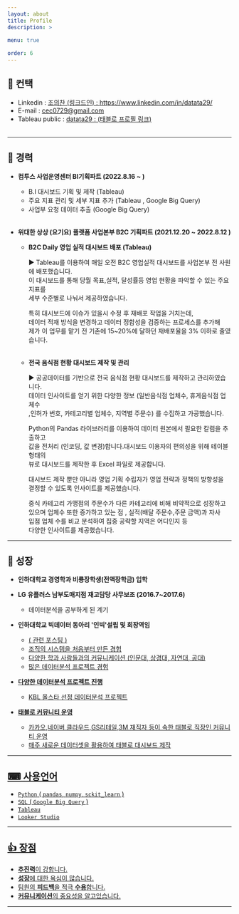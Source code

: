 ```yaml
---
layout: about
title: Profile
description: >
  
menu: true

order: 6
---
```


## 📱 컨택 

* Linkedin : <a href="https://www.linkedin.com/in/datata29/"> 조의찬 (링크드인) : https://www.linkedin.com/in/datata29/ </a> <br>
* E-mail : cec0729@gmail.com <br>
* Tableau public :  <a href="https://public.tableau.com/app/profile/.31863300">datata29 : (태블로 프로필 링크)</a><br><br>

---

##  🔨 경력

- **컴투스 사업운영센터 BI기획파트 (2022.8.16 ~  )** <br>
  - B.I 대시보드 기획 및 제작 (Tableau)
  - 주요 지표 관리 및 세부 지표 추가 (Tableau , Google Big Query)
  - 사업부 요청 데이터 추출 (Google Big Query) <br><br>

- **위대한 상상 (요기요) 플랫폼 사업본부 B2C 기획파트 (2021.12.20 ~ 2022.8.12 )** <br>

  - **B2C Daily 영업 실적 대시보드 배포 (Tableau)** 
  
    ▶ Tableau를 이용하여 매일 오전 B2C 영업실적 대시보드를 사업본부 전 사원에 배포했습니다. <br>
      이 대시보드를 통해 당월 목표,실적, 달성률등 영업 현황을 파악할 수 있는 주요 지표를 <br>
      세부 수준별로 나눠서 제공하였습니다.<br>

      특히 대시보드에 이슈가 있을시 수정 후 재배포 작업을 거치는데,<br>
      데이터 적재 방식을 변경하고 데이터 정합성을 검증하는 프로세스를 추가해 <br>
      제가 이 업무를 맡기 전 기존에 15~20%에 달하던 재배포율을 3% 이하로 줄였습니다.<br> <br>

  - **전국 음식점 현황 대시보드 제작 및 관리**

    ▶ 공공데이터를 기반으로 전국 음식점 현황 대시보드를 제작하고 관리하였습니다.<br>
      데이터 인사이트를 얻기 위한 다양한 정보 (일반음식점 업체수, 휴게음식점 업체수<br>
      ,인허가 번호, 카테고리별 업체수, 지역별 주문수) 를 수집하고 가공했습니다.<br>

      Python의 Pandas 라이브러리를 이용하여 데이터 원본에서 필요한 칼럼을 추출하고<br> 
      값을 전처리 (인코딩, 값 변경)합니다.대시보드 이용자의 편의성을 위해 테이블 형태의 <br>
      뷰로 대시보드를 제작한 후 Excel 파일로 제공합니다.<br>

      대시보드 제작 뿐만 아니라 영업 기획 수립자가 영업 전략과 정책의 방향성을 <br>
      결정할 수 있도록 인사이트를 제공했습니다. <br>
      
      중식 카테고리 가맹점의 주문수가 다른 카테고리에 비해 비약적으로 성장하고<br> 
      있으며 업체수 또한 증가하고 있는 점 , 실적(배달 주문수,주문 금액)과 자사 <br>
      입점 업체 수를 비교 분석하여 집중 공략할 지역은 어디인지 등<br>
      다양한 인사이트를 제공했습니다.<br>
 
---
##  🧰 성장 

 - **인하대학교 경영학과 비룡장학생(전액장학금) 입학** <br>

 - **LG 유플러스 남부도매지점 재고담당 사무보조 (2016.7~2017.6)**  <br>
   - 데이터분석을 공부하게 된 계기  <br>
   
 - **인하대학교 빅데이터 동아리 '인빅'설립 및 회장역임** <br>
   - <a href="https://datata29.github.io/insight/2021/03/13/inbig/">( 관련 포스팅 )
   - 조직의 시스템을 처음부터 만든 경험  <br>
   - 다양한 학과 사람들과의 커뮤니케이션 (인문대, 상경대, 자연대, 공대) <br>
   - 많은 데이터분석 프로젝트 경험 <br>

 - **다양한 데이터분석 프로젝트 진행** <br>
   - KBL 올스타 선정 데이터분석 프로젝트 <br>

- **태블로 커뮤니티 운영** <br>
  - 카카오,네이버 클라우드,GS리테일,3M 재직자 등이 속한 태블로 직장인 커뮤니티 운영 <br>
  - 매주 새로운 데이터셋을 활용하여 태블로 대시보드 제작  <br>


---
## ⌨ 사용언어 <br>

- `Python` ( `pandas`, `numpy`, `sckit_learn` ) <br>
- `SQL` ( `Google Big Query` ) <br>
- `Tableau`  <br>
- `Looker Studio`  <br>


---
## 👍 장점 <br>

- **추진력**이 강합니다. <br>
- **성장**에 대한 욕심이 많습니다. <Br>
- 팀원의 **피드백**을 적극 **수용**합니다. <Br>
- **커뮤니케이션**의 중요성을 알고있습니다. <br>

---
